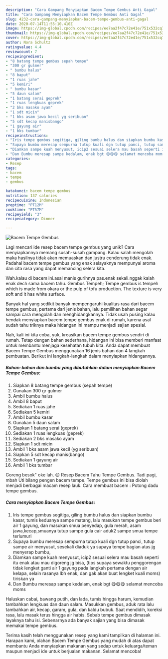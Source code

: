 ```yaml
---
description: "Cara Gampang Menyiapkan Bacem Tempe Gembus Anti Gagal"
title: "Cara Gampang Menyiapkan Bacem Tempe Gembus Anti Gagal"
slug: 4232-cara-gampang-menyiapkan-bacem-tempe-gembus-anti-gagal
date: 2020-07-14T11:55:10.410Z
image: https://img-global.cpcdn.com/recipes/ee7aa2f47c72e41e/751x532cq70/bacem-tempe-gembus-foto-resep-utama.jpg
thumbnail: https://img-global.cpcdn.com/recipes/ee7aa2f47c72e41e/751x532cq70/bacem-tempe-gembus-foto-resep-utama.jpg
cover: https://img-global.cpcdn.com/recipes/ee7aa2f47c72e41e/751x532cq70/bacem-tempe-gembus-foto-resep-utama.jpg
author: Nora Schultz
ratingvalue: 4.4
reviewcount: 7
recipeingredient:
- "8 batang tempe gembus sepah tempe"
- "300 gr gulmer"
- " bumbu halus"
- "8 baput"
- "1 ruas jahe"
- "5 kemiri"
- " bumbu kasar"
- "5 daun salam"
- "1 batang serai geprek"
- "1 ruas lengkuas geprek"
- "2 bks masako ayam"
- "1 sdt micin"
- "1 bks asam jawa kecil yg seribuan"
- "5 sdt kecap manisbango"
- "1 gayung air"
- "1 bks tumbar"
recipeinstructions:
- "Iris tempe gembus segitiga, giling bumbu halus dan siapkan bumbu kasar, tumis keduanya sampe matang, lalu masukan tempe gembus beri air 1 gayung, dan masukan smua penyedap, gula merah, asam jawa,kecap,smuanya tutup sampe gula cair aduk2 sampe smua tempe terlumuri"
- "Supaya bumbu meresap sempurna tutup kuali dgn tutup panci, tutup sampe air menyusut, sesekali diaduk ya supaya tempe bagian atas jg menyerap bumbu,"
- "Diamkan sampe kuah menyusut, icip2 sesuai selera mau basah seperti itu enak atau mau digoreng jg bisa, (tips supaya sewaktu penggorengan tidak lengket ganti air 1 gayung pada langkah pertama dengan air kelapa, selain rasanya lbh enak, dan gak akan buat lengket kuali moms) tiriskan ya"
- "Dan Bumbu meresap sampe kedalam, enak bgt 😋😋😋 selamat mencoba moms"
categories:
- Resep
tags:
- bacem
- tempe
- gembus

katakunci: bacem tempe gembus 
nutrition: 137 calories
recipecuisine: Indonesian
preptime: "PT12M"
cooktime: "PT57M"
recipeyield: "3"
recipecategory: Dinner

---
```



![Bacem Tempe Gembus](https://img-global.cpcdn.com/recipes/ee7aa2f47c72e41e/751x532cq70/bacem-tempe-gembus-foto-resep-utama.jpg)

Lagi mencari ide resep bacem tempe gembus yang unik? Cara menyiapkannya memang susah-susah gampang. Kalau salah mengolah maka hasilnya tidak akan memuaskan dan justru cenderung tidak enak. Padahal bacem tempe gembus yang enak selayaknya mempunyai aroma dan cita rasa yang dapat memancing selera kita.

Wah.kalau di bacem ini.asal manis gurihnya pas.enak sekali.nggak kalah enak dech sama bacem tahu. Gembus Tempeh; Tempe gembus is tempeh which is made from okara or the pulp of tofu production. The texture is very soft and it has white surface.

Banyak hal yang sedikit banyak mempengaruhi kualitas rasa dari bacem tempe gembus, pertama dari jenis bahan, lalu pemilihan bahan segar sampai cara mengolah dan menghidangkannya. Tidak usah pusing kalau hendak menyiapkan bacem tempe gembus enak di rumah, karena asal sudah tahu triknya maka hidangan ini mampu menjadi sajian spesial.


Nah, kali ini kita coba, yuk, kreasikan bacem tempe gembus sendiri di rumah. Tetap dengan bahan sederhana, hidangan ini bisa memberi manfaat untuk membantu menjaga kesehatan tubuh kita. Anda dapat membuat Bacem Tempe Gembus menggunakan 16 jenis bahan dan 4 langkah pembuatan. Berikut ini langkah-langkah dalam menyiapkan hidangannya.

<!--inarticleads1-->

##### Bahan-bahan dan bumbu yang dibutuhkan dalam menyiapkan Bacem Tempe Gembus:

1. Siapkan 8 batang tempe gembus (sepah tempe)
1. Gunakan 300 gr gulmer
1. Ambil  bumbu halus
1. Ambil 8 baput
1. Sediakan 1 ruas jahe
1. Sediakan 5 kemiri
1. Ambil  bumbu kasar
1. Gunakan 5 daun salam
1. Siapkan 1 batang serai (geprek)
1. Sediakan 1 ruas lengkuas (geprek)
1. Sediakan 2 bks masako ayam
1. Siapkan 1 sdt micin
1. Ambil 1 bks asam jawa kecil (yg seribuan)
1. Siapkan 5 sdt kecap manis(bango)
1. Sediakan 1 gayung air
1. Ambil 1 bks tumbar


Goreng besok&#34; oke lah. 😉 Resep Bacem Tahu Tempe Gembus. Tadi pagi, mbah Uti bilang pengen bacem tempe. Tempe gembus ini bisa diolah menjadi berbagai macam resep lauk. Cara membuat bacem : Potong dadu tempe gembus. 

<!--inarticleads2-->

##### Cara menyiapkan Bacem Tempe Gembus:

1. Iris tempe gembus segitiga, giling bumbu halus dan siapkan bumbu kasar, tumis keduanya sampe matang, lalu masukan tempe gembus beri air 1 gayung, dan masukan smua penyedap, gula merah, asam jawa,kecap,smuanya tutup sampe gula cair aduk2 sampe smua tempe terlumuri
1. Supaya bumbu meresap sempurna tutup kuali dgn tutup panci, tutup sampe air menyusut, sesekali diaduk ya supaya tempe bagian atas jg menyerap bumbu,
1. Diamkan sampe kuah menyusut, icip2 sesuai selera mau basah seperti itu enak atau mau digoreng jg bisa, (tips supaya sewaktu penggorengan tidak lengket ganti air 1 gayung pada langkah pertama dengan air kelapa, selain rasanya lbh enak, dan gak akan buat lengket kuali moms) tiriskan ya
1. Dan Bumbu meresap sampe kedalam, enak bgt 😋😋😋 selamat mencoba moms


Haluskan cabai, bawang putih, dan lada, tumis hingga harum, kemudian tambahkan lengkuas dan daun salam. Masukkan gembus, aduk rata lalu tambahkan air, kecap, garam, gula, dan kaldu bubuk. Saat mendidih, koreksi rasa, lalu masak terus hingga air habis. Sebab tempe gembus dimasak layaknya tahu isi. Sebenarnya ada banyak sajian yang bisa dimasak memakai tempe gembus. 

Terima kasih telah menggunakan resep yang kami tampilkan di halaman ini. Harapan kami, olahan Bacem Tempe Gembus yang mudah di atas dapat membantu Anda menyiapkan makanan yang sedap untuk keluarga/teman maupun menjadi ide untuk berjualan makanan. Selamat mencoba!
